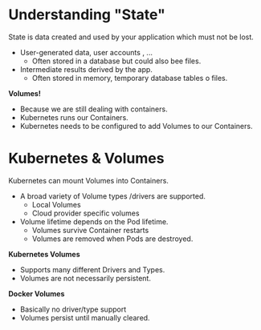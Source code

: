 # Understanding "State"

State is data created and used by your application which must not be lost.

- User-generated data, user accounts , ...
    - Often stored in a database but could also bee files.
- Intermediate results derived by the app.
    - Often stored in memory, temporary database tables o files.

**Volumes!**

- Because we are still dealing with containers.
- Kubernetes runs our Containers.
- Kubernetes needs to be configured to add Volumes to our Containers.

# Kubernetes & Volumes

Kubernetes can mount Volumes into Containers.

- A broad variety of Volume types /drivers are supported.
    - Local Volumes
    - Cloud provider specific volumes
- Volume lifetime depends on the Pod lifetime.
    - Volumes survive Container restarts
    - Volumes are removed when Pods are destroyed.

**Kubernetes Volumes**

- Supports many different Drivers and Types.
- Volumes are not necessarily persistent.

**Docker Volumes**

- Basically no driver/type support
- Volumes persist until manually cleared.


